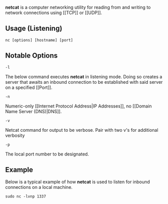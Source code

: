 **netcat** is a computer networking utility for reading from and writing to network connections using [[TCP]] or [[UDP]].

## Usage (Listening)

	nc [options] [hostname] [port]

## Notable Options

	-l

The below command executes **netcat** in listening mode. Doing so creates a server that awaits an inbound connection to be established with said server on a specified [[Port]].

	-n

Numeric-only [[Internet Protocol Address|IP Addresses]], no [[Domain Name Server (DNS)|DNS]].

	-v

 Netcat command for output to be verbose. Pair with two v's for additional verbosity  

	-p

The local port number to be designated.

## Example

Below is a typical example of how **netcat** is used to listen for inbound connections on a local machine.

	sudo nc -lvnp 1337